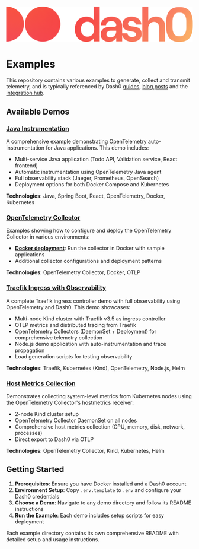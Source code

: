![This repository is courtesy of Dash0](./images/dash0-logo.png)

# Examples
This repository contains various examples to generate, collect and transmit telemetry, and is typically referenced
by Dash0 [guides](https://www.dash0.com/guides), [blog posts](https://www.dash0.com/blog) and the [integration hub](https://www.dash0.com/hub/integrations).

## Available Demos

### [Java Instrumentation](./java-instrumentation/)
A comprehensive example demonstrating OpenTelemetry auto-instrumentation for Java applications. This demo includes:
- Multi-service Java application (Todo API, Validation service, React frontend)
- Automatic instrumentation using OpenTelemetry Java agent
- Full observability stack (Jaeger, Prometheus, OpenSearch)
- Deployment options for both Docker Compose and Kubernetes

**Technologies**: Java, Spring Boot, React, OpenTelemetry, Docker, Kubernetes

### [OpenTelemetry Collector](./opentelemetry-collector/)
Examples showing how to configure and deploy the OpenTelemetry Collector in various environments:
- **[Docker deployment](./opentelemetry-collector/in-docker/)**: Run the collector in Docker with sample applications
- Additional collector configurations and deployment patterns

**Technologies**: OpenTelemetry Collector, Docker, OTLP

### [Traefik Ingress with Observability](./traefik/)
A complete Traefik ingress controller demo with full observability using OpenTelemetry and Dash0. This demo showcases:
- Multi-node Kind cluster with Traefik v3.5 as ingress controller
- OTLP metrics and distributed tracing from Traefik
- OpenTelemetry Collectors (DaemonSet + Deployment) for comprehensive telemetry collection
- Node.js demo application with auto-instrumentation and trace propagation
- Load generation scripts for testing observability

**Technologies**: Traefik, Kubernetes (Kind), OpenTelemetry, Node.js, Helm

### [Host Metrics Collection](./hostmetrics/)
Demonstrates collecting system-level metrics from Kubernetes nodes using the OpenTelemetry Collector's hostmetrics receiver:
- 2-node Kind cluster setup
- OpenTelemetry Collector DaemonSet on all nodes
- Comprehensive host metrics collection (CPU, memory, disk, network, processes)
- Direct export to Dash0 via OTLP

**Technologies**: OpenTelemetry Collector, Kind, Kubernetes, Helm

## Getting Started

1. **Prerequisites**: Ensure you have Docker installed and a Dash0 account
2. **Environment Setup**: Copy `.env.template` to `.env` and configure your Dash0 credentials
3. **Choose a Demo**: Navigate to any demo directory and follow its README instructions
4. **Run the Example**: Each demo includes setup scripts for easy deployment

Each example directory contains its own comprehensive README with detailed setup and usage instructions. 
